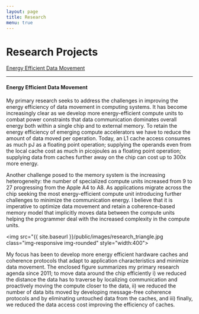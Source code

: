 ```yaml
---
layout: page
title: Research
menu: true
---
```

# Research Projects
[Energy Efficient Data Movement](#eedm)

----------------------------------
#### <a href="#eedm"> </a> Energy Efficient Data Movement

My primary research seeks to address the challenges in improving the energy efficiency of data movement in computing systems. It has become increasingly clear as we develop more energy-efficient compute units to combat power constraints that data communication dominates overall energy both within a single chip and to external memory. To retain the energy efficiency of emerging compute accelerators we have to reduce the amount of data moved per operation. Today, an L1 cache access consumes as much pJ as a floating point operation; supplying the operands even from the local cache cost as much in picojoules as a floating point operation; supplying data from caches further away on the chip can cost up to 300x more energy. 


Another challenge posed to the memory system is the increasing heterogeneity: the number of specialized compute units increased from 9 to 27 progressing from the Apple A4 to A8. As applications migrate across the chip seeking the most energy-efficient compute unit introducing further challenges to minimize the communication energy. I believe that it is imperative to optimize data movement and retain a coherence-based memory model that implicitly moves data between the compute units helping the programmer deal with the increased complexity in the compute units. 


<img src="{{ site.baseurl }}/public/images/research_triangle.jpg class="img-responsive img-rounded" style="width:400">

My focus has been to develop more energy efficient hardware caches and coherence protocols that adapt to application characteristics and minimize data movement. The enclosed figure summarizes my primary research agenda since 2011; to move data around the chip efficiently i) we reduced the distance the data has to traverse by localizing communication and proactively moving the compute closer to the data, ii) we reduced the number of data bits moved by developing message-free coherence protocols and by eliminating untouched data from the caches, and iii) finally, we reduced the data access cost improving the efficiency of caches.
